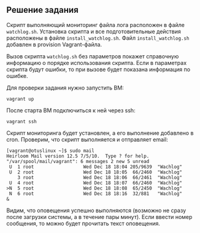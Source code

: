 ## Решение задания

Скрипт выполняющий мониторинг файла лога расположен в файле `watchlog.sh`.
Установка скрипта и все подготовительные действия расположены в файле `install_watchlog.sh`.
Файл `install_watchlog.sh` добавлен в provision Vagrant-файла.

Вызов скрипта `watchlog.sh` без параметров покажет справочную информацию о порядке использования скрипта.
Если в параметрах скрипта будут ошибки, то при вызове будет показана информация по ошибке.

Для проверки задания нужно запустить ВМ:

```
vagrant up
```

После старта ВМ подключиться к ней через ssh:

```
vagrant ssh
```

Скрипт мониторинга будет установлен, а его выполнение добавлено в cron.
Проверим, что скрипт выполняется и отправляет email:

```
[vagrant@otuslinux ~]$ sudo mail
Heirloom Mail version 12.5 7/5/10.  Type ? for help.
"/var/spool/mail/vagrant": 6 messages 2 new 5 unread
 U  1 root                  Wed Dec 18 18:04 205/9639  "Wachlog"
 U  2 root                  Wed Dec 18 18:05  66/2460  "Wachlog"
    3 root                  Wed Dec 18 18:06  66/2461  "Wachlog"
 U  4 root                  Wed Dec 18 18:07  66/2460  "Wachlog"
>N  5 root                  Wed Dec 18 18:08  65/2450  "Wachlog"
 N  6 root                  Wed Dec 18 18:16  32/881   "Wachlog"
&
```

Видим, что оповещения успешно выполняются (возможно не сразу после загрузки системы, а в течение пары минут).
Если ввести номер сообщения, то можно будет прочитать текст оповещения.

